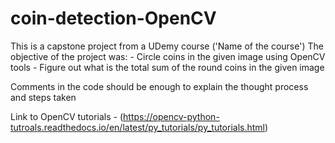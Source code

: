 # coin-detection-OpenCV


This is a capstone project from a UDemy course ('Name of the course')
The objective of the project was:
    - Circle coins in the given image using OpenCV tools
    - Figure out what is the total sum of the round coins in the given image

Comments in the code should be enough to explain the thought process and steps taken

Link to OpenCV tutorials - (https://opencv-python-tutroals.readthedocs.io/en/latest/py_tutorials/py_tutorials.html)